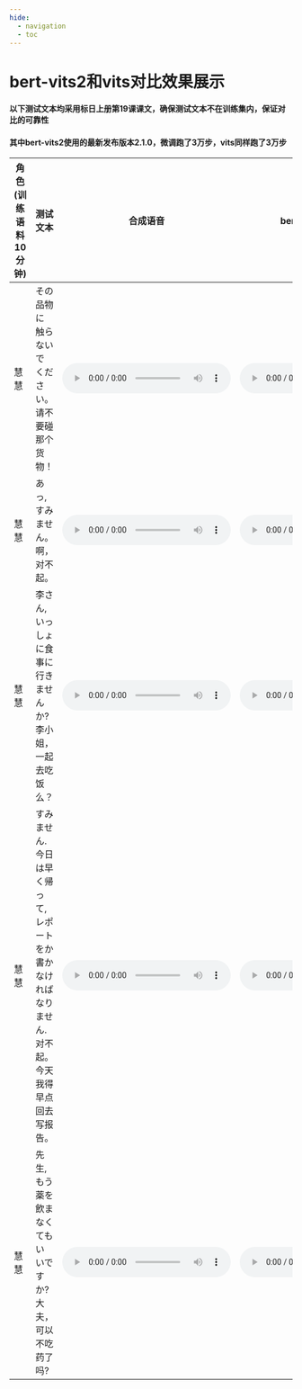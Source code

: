 ```yaml
---
hide:
  - navigation
  - toc
---
```

# bert-vits2和vits对比效果展示
#### 以下测试文本均采用标日上册第19课课文，确保测试文本不在训练集内，保证对比的可靠性
#### 其中bert-vits2使用的最新发布版本2.1.0，微调跑了3万步，vits同样跑了3万步

|  角色(训练语料10分钟)   | 测试文本  | 合成语音 | bert-vits2-合成语音 |
|  ----  | ----  | ----  | ----  |
| 慧慧 | その 品物に 触らないで ください。 请不要碰那个货物！| <audio controls><source src="/website/audio/huihui_1.wav" type="audio/mpeg"></audio> | <audio controls><source src="/website/audio/bert-vits2_huihui_1.wav" type="audio/mpeg"></audio> |
| 慧慧 | あっ,すみません。 啊，对不起。 | <audio controls><source src="/website/audio/huihui_7.wav" type="audio/mpeg"></audio> | <audio controls><source src="/website/audio/bert-vits2_huihui_7.wav" type="audio/mpeg"></audio> |
| 慧慧 | 李さん,いっしょに食事に行きませんか?  李小姐，一起去吃饭么？| <audio controls><source src="/website/audio/huihui_8.wav" type="audio/mpeg"></audio> | <audio controls><source src="/website/audio/bert-vits2_huihui_8.wav" type="audio/mpeg"></audio> |
| 慧慧 | すみません.今日は早く帰って,レポートをか書かなければなりません. 对不起。今天我得早点回去写报告。| <audio controls><source src="/website/audio/huihui_9.wav" type="audio/mpeg"></audio> | <audio controls><source src="/website/audio/bert-vits2_huihui_9.wav" type="audio/mpeg"></audio> |
| 慧慧 | 先生,もう薬を飲まなくてもいいですか?  大夫，可以不吃药了吗?| <audio controls><source src="/website/audio/huihui_10.wav" type="audio/mpeg"></audio> | <audio controls><source src="/website/audio/bert-vits2_huihui_10.wav" type="audio/mpeg"></audio> |